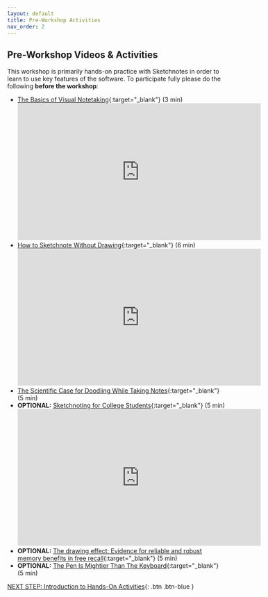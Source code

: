 ```yaml
---
layout: default
title: Pre-Workshop Activities
nav_order: 2
---
```

## Pre-Workshop Videos & Activities
This workshop is primarily hands-on practice with Sketchnotes in order to learn to use key features of the software. To participate fully please do the following **before the workshop**:

-   [The Basics of Visual Notetaking](https://www.youtube.com/watch?v=gY9KdRfNN9w){:target="_blank"} (3 min)
    <iframe width="560" height="315" src="https://www.youtube.com/embed/gY9KdRfNN9w" title="YouTube video player" frameborder="0" allow="accelerometer; autoplay; clipboard-write; encrypted-media; gyroscope; picture-in-picture" allowfullscreen></iframe>
-   [How to Sketchnote Without Drawing](https://www.youtube.com/watch?v=oNQJReku9Gw){:target="_blank"} (6 min)
    <iframe width="560" height="315" src="https://www.youtube.com/embed/oNQJReku9Gw" title="YouTube video player" frameborder="0" allow="accelerometer; autoplay; clipboard-write; encrypted-media; gyroscope; picture-in-picture" allowfullscreen></iframe>
-   [The Scientific Case for Doodling While Taking Notes](https://qz.com/676557/the-scientific-case-for-doodling-while-taking-notes/){:target="_blank"} (5 min)
-   **OPTIONAL:** [Sketchnoting for College Students](https://www.youtube.com/watch?v=l8qT7zAPcKk){:target="_blank"} (5 min)
    <iframe width="560" height="315" src="https://www.youtube.com/embed/l8qT7zAPcKk" title="YouTube video player" frameborder="0" allow="accelerometer; autoplay; clipboard-write; encrypted-media; gyroscope; picture-in-picture" allowfullscreen></iframe>
-   **OPTIONAL:** [The drawing effect: Evidence for reliable and robust memory benefits in free recall](https://goo.gl/ibZzKU){:target="_blank"} (5 min)
-   **OPTIONAL:** [The Pen Is Mightier Than The Keyboard](https://goo.gl/HqfPQ2){:target="_blank"} (5 min)

[NEXT STEP: Introduction to Hands-On Activities](activities-intro.html){: .btn .btn-blue }
